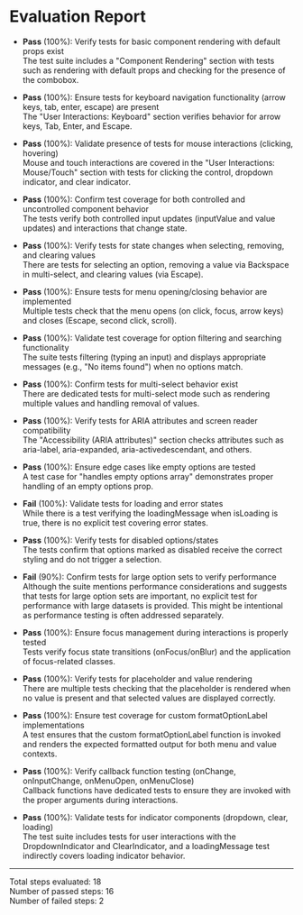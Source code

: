 # Evaluation Report

- **Pass** (100%): Verify tests for basic component rendering with default props exist  
  The test suite includes a "Component Rendering" section with tests such as rendering with default props and checking for the presence of the combobox.

- **Pass** (100%): Ensure tests for keyboard navigation functionality (arrow keys, tab, enter, escape) are present  
  The "User Interactions: Keyboard" section verifies behavior for arrow keys, Tab, Enter, and Escape.

- **Pass** (100%): Validate presence of tests for mouse interactions (clicking, hovering)  
  Mouse and touch interactions are covered in the "User Interactions: Mouse/Touch" section with tests for clicking the control, dropdown indicator, and clear indicator.

- **Pass** (100%): Confirm test coverage for both controlled and uncontrolled component behavior  
  The tests verify both controlled input updates (inputValue and value updates) and interactions that change state.

- **Pass** (100%): Verify tests for state changes when selecting, removing, and clearing values  
  There are tests for selecting an option, removing a value via Backspace in multi-select, and clearing values (via Escape).

- **Pass** (100%): Ensure tests for menu opening/closing behavior are implemented  
  Multiple tests check that the menu opens (on click, focus, arrow keys) and closes (Escape, second click, scroll).

- **Pass** (100%): Validate test coverage for option filtering and searching functionality  
  The suite tests filtering (typing an input) and displays appropriate messages (e.g., "No items found") when no options match.

- **Pass** (100%): Confirm tests for multi-select behavior exist  
  There are dedicated tests for multi-select mode such as rendering multiple values and handling removal of values.

- **Pass** (100%): Verify tests for ARIA attributes and screen reader compatibility  
  The "Accessibility (ARIA attributes)" section checks attributes such as aria-label, aria-expanded, aria-activedescendant, and others.

- **Pass** (100%): Ensure edge cases like empty options are tested  
  A test case for "handles empty options array" demonstrates proper handling of an empty options prop.

- **Fail** (100%): Validate tests for loading and error states  
  While there is a test verifying the loadingMessage when isLoading is true, there is no explicit test covering error states.

- **Pass** (100%): Verify tests for disabled options/states  
  The tests confirm that options marked as disabled receive the correct styling and do not trigger a selection.

- **Fail** (90%): Confirm tests for large option sets to verify performance  
  Although the suite mentions performance considerations and suggests that tests for large option sets are important, no explicit test for performance with large datasets is provided. This might be intentional as performance testing is often addressed separately.

- **Pass** (100%): Ensure focus management during interactions is properly tested  
  Tests verify focus state transitions (onFocus/onBlur) and the application of focus-related classes.

- **Pass** (100%): Verify tests for placeholder and value rendering  
  There are multiple tests checking that the placeholder is rendered when no value is present and that selected values are displayed correctly.

- **Pass** (100%): Ensure test coverage for custom formatOptionLabel implementations  
  A test ensures that the custom formatOptionLabel function is invoked and renders the expected formatted output for both menu and value contexts.

- **Pass** (100%): Verify callback function testing (onChange, onInputChange, onMenuOpen, onMenuClose)  
  Callback functions have dedicated tests to ensure they are invoked with the proper arguments during interactions.

- **Pass** (100%): Validate tests for indicator components (dropdown, clear, loading)  
  The test suite includes tests for user interactions with the DropdownIndicator and ClearIndicator, and a loadingMessage test indirectly covers loading indicator behavior.

---

Total steps evaluated: 18  
Number of passed steps: 16  
Number of failed steps: 2